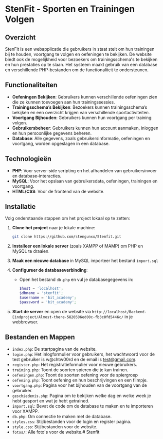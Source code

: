 # StenFit - Sporten en Trainingen Volgen

## Overzicht

StenFit is een webapplicatie die gebruikers in staat stelt om hun trainingen bij te houden, voortgang te volgen en oefeningen te bekijken. De website biedt ook de mogelijkheid voor bezoekers om trainingsschema's te bekijken en hun prestaties op te slaan. Het systeem maakt gebruik van een database en verschillende PHP-bestanden om de functionaliteit te ondersteunen.

## Functionaliteiten

- **Oefeningen Bekijken**: Gebruikers kunnen verschillende oefeningen zien die ze kunnen toevoegen aan hun trainingssessies.
- **Trainingsschema’s Bekijken**: Bezoekers kunnen trainingsschema’s bekijken en een overzicht krijgen van verschillende sportactiviteiten.
- **Voortgang Bijhouden**: Gebruikers kunnen hun voortgang per training volgen.
- **Gebruikersbeheer**: Gebruikers kunnen hun account aanmaken, inloggen en hun persoonlijke gegevens beheren.
- **Database**: Alle gegevens, zoals gebruikersinformatie, oefeningen en voortgang, worden opgeslagen in een database.
  
## Technologieën

- **PHP**: Voor server-side scripting en het afhandelen van gebruikersinvoer en database-interacties.
- **MySQL**: Voor het opslaan van gebruikersdata, oefeningen, trainingen en voortgang.
- **HTML/CSS**: Voor de frontend van de website.
  
## Installatie

Volg onderstaande stappen om het project lokaal op te zetten:

1. **Clone het project** naar je lokale machine:
    ```bash
    git clone https://github.com/stengunxx/Stenfit.git
    ```

2. **Installeer een lokale server** (zoals XAMPP of MAMP) om PHP en MySQL te draaien.

3. **Maak een nieuwe database** in MySQL importeer het bestand `import.sql`

4. **Configureer de databaseverbinding**:
    - Open het bestand `db.php` en vul je databasegegevens in:
      ```php
      $host = 'localhost';
      $dbname = 'stenfit';
      $username = 'bit_academy';
      $password = 'bit_academy';
      ```

5. **Start de server** en open de website via `http://localhost/Backend-Eindproject/Almost-there-5820506ed00c-fb3c0fd5446c/` in je webbrowser.

## Bestanden en Mappen

- `index.php`: De startpagina van de website.
- `login.php`: Het inlogformulier voor gebruikers, het wachtwoord voor de test gebruiker is w@chtw00rd en de email is test@gmail.com.
- `register.php`: Het registratieformulier voor nieuwe gebruikers.
- `training.php`: Toont de soorten spieren die je kan trainen.
- `oefeningen.php`: Toont de soorten oefening voor de spiergroep
- `oefening.php`: Toont oefening en hun beschrijvingen en een filmpje.
- `voortgang.php`: Pagina voor het bijhouden van de voortgang van de gebruiker.
- `geschiedenis.php`: Pagina om te bekijken welke dag en welke week je hebt gesport en wat je hebt getrained.
- `import.sql`: Bevat de code om de database te maken en te importeren voor XAMPP.
- `db.php`: Om connectie te maken met de database.
- `styles.css`: Stijlbestanden voor de login en register pagina.
- `style.css`: Stijlbestanden voor de website.
- `fotos/`: Alle foto's voor de website.# Stenfit
